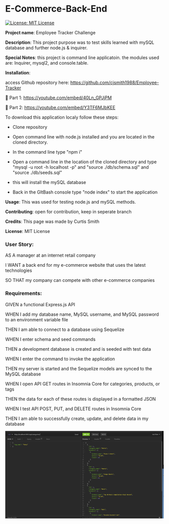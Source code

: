 # E-Commerce-Back-End
[![License: MIT License](https://img.shields.io/badge/License-MIT-brightgreen.svg)](https://choosealicense.com/licenses/mit/)
 
**Project name**: Employee Tracker Challenge

**Description**: This project purpose was to test skills learned with mySQL database and further node.js & inquirer.

**Special Notes**: this project is command line applicatoin. the modules used are: Inquirer, mysql2, and console.table.

**Installation**: 	

access Github repository here: https://github.com/cjsmith1988/Employee-Tracker

🎥 Part 1: https://youtube.com/embed/40Ln_GPJjPM

🎥 Part 2: https://youtube.com/embed/Y3TF6MJbKEE


To download this application localy follow these steps:

- Clone repository

- Open command line with node.js installed and you are located in the cloned directory.

- In the command line type "npm i"

- Open a command line in the location of the cloned directory and type "mysql -u root -h localhost -p" and "source ./db/schema.sql" and "source ./db/seeds.sql"

- this will install the mySQL database

- Back in the GItBash console type "node index" to start the application

**Usage**: This was used for testing node.js and mySQL methods.

**Contributing**: open for contribution, keep in seperate branch

**Credits**: This page was made by Curtis Smith

**License**: MIT License

### User Story:

AS A manager at an internet retail company

I WANT a back end for my e-commerce website that uses the latest technologies

SO THAT my company can compete with other e-commerce companies

### Requirements:

GIVEN a functional Express.js API

WHEN I add my database name, MySQL username, and MySQL password to an environment variable file

THEN I am able to connect to a database using Sequelize

WHEN I enter schema and seed commands

THEN a development database is created and is seeded with test data

WHEN I enter the command to invoke the application

THEN my server is started and the Sequelize models are synced to the MySQL database

WHEN I open API GET routes in Insomnia Core for categories, products, or tags

THEN the data for each of these routes is displayed in a formatted JSON

WHEN I test API POST, PUT, and DELETE routes in Insomnia Core

THEN I am able to successfully create, update, and delete data in my database

![Api Category view](https://github.com/cjsmith1988/E-Commerce-Back-End/blob/main/images/insomniaCategoryScreenGrab.PNG?raw=true)

